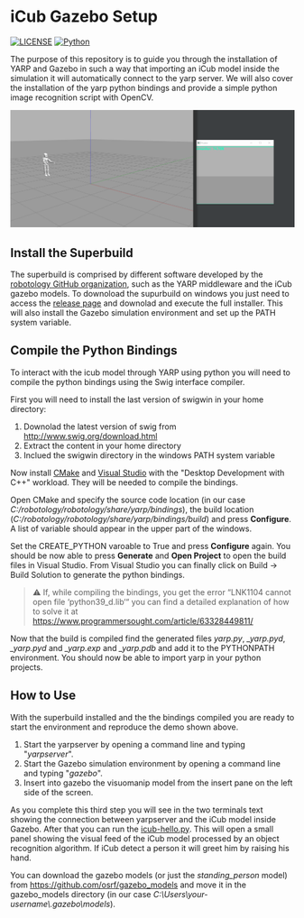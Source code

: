 # iCub Gazebo Setup
[![LICENSE](https://img.shields.io/badge/license-MIT-green?style=flat-square)](https://github.com/andrew-r96/DistilledReplay/blob/main/LICENSE)
[![Python](https://img.shields.io/badge/python-3.8-blue.svg?style=flat-square)](https://www.python.org/) 

The purpose of this repository is to guide you through the installation of YARP and Gazebo in such a way that importing an iCub model inside the simulation it will automatically connect to the yarp server. We will also cover the installation of the yarp python bindings and provide a simple python image recognition script with OpenCV.

![](resources/icub-hello.gif)

## Install the Superbuild
The superbuild is comprised by different software developed by the [robotology GitHub organization](https://github.com/robotology/), such as the YARP middleware and the iCub gazebo models. To downoload the supurbuild on windows you just need to access the [release page](https://github.com/robotology/robotology-superbuild/releases) and downolad and execute the full installer.
This will also install the Gazebo simulation environment and set up the PATH system variable.

## Compile the Python Bindings
To interact with the icub model through YARP using python you will need to compile the python bindings using the Swig interface compiler.

First you will need to install the last version of swigwin in your home directory:
1. Downolad the latest version of swig from http://www.swig.org/download.html
2. Extract the content in your home directory
3. Inclued the swigwin directory in the windows PATH system variable

Now install [CMake](https://cmake.org/) and [Visual Studio](https://visualstudio.microsoft.com/it/) with the "Desktop Development with C++" workload. They will be needed to compile the bindings.

Open CMake and specify the source code location (in our case *C:/robotology/robotology/share/yarp/bindings*), the build location (*C:/robotology/robotology/share/yarp/bindings/build*) and press **Configure**. A list of variable should appear in the upper part of the windows. 

Set the CREATE_PYTHON varoable to True and press **Configure** again. You should be now able to press **Generate** and **Open Project** to open the build files in Visual Studio.
From Visual Studio you can finally click on Build -> Build Solution to generate the python bindings.

> ⚠️ If, while compiling the bindings, you get the error “LNK1104 cannot open file ‘python39_d.lib‘“ you can find a detailed explanation of how to solve it at https://www.programmersought.com/article/63328449811/

Now that the build is compiled find the generated files *yarp.py*, *\_yarp.pyd*, *\_yarp.pyd* and *\_yarp.exp* and *\_yarp.pdb* and add it to the PYTHONPATH environment. You should now be able to import yarp in your python projects.

## How to Use
With the superbuild installed and the the bindings compiled you are ready to start the environment and reproduce the demo shown above.

1. Start the yarpserver by opening a command line and typing "_yarpserver_".
2. Start the Gazebo simulation environment by opening a command line and typing "_gazebo_".
3. Insert into gazebo the visuomanip model from the insert pane on the left side of the screen.

As you complete this third step you will see in the two terminals text showing the connection between yarpserver and the iCub model inside Gazebo.
After that you can run the [icub-hello.py](icub-hello.py). This will open a small panel showing the visual feed of the iCub model processed by an object recognition algorithm.
If iCub detect a person it will greet him by raising his hand.

You can download the gazebo models (or just the *standing_person* model) from https://github.com/osrf/gazebo_models and move it in the gazebo_models directory (in our case *C:\Users\your-username\\.gazebo\models*).
